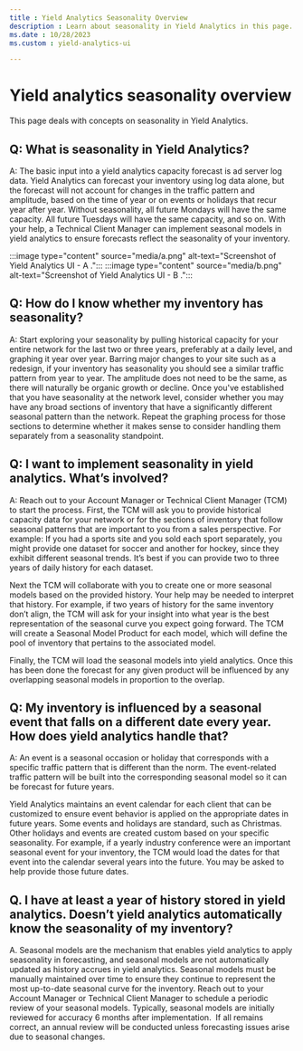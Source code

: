 ```yaml
---
title : Yield Analytics Seasonality Overview
description : Learn about seasonality in Yield Analytics in this page.
ms.date : 10/28/2023
ms.custom : yield-analytics-ui

---
```



# Yield analytics seasonality overview

This page deals with concepts on seasonality in Yield Analytics. 

## Q: What is seasonality in Yield Analytics?

A: The basic input into a yield analytics capacity forecast is ad server
log data. Yield Analytics can forecast your inventory using log data
alone, but the forecast will not account for changes in the traffic
pattern and amplitude, based on the time of year or on events or
holidays that recur year after year. Without seasonality, all future
Mondays will have the same capacity. All future Tuesdays will have the
same capacity, and so on. With your help, a Technical Client Manager can
implement seasonal models in yield analytics to ensure forecasts reflect
the seasonality of your inventory.

:::image type="content" source="media/a.png" alt-text="Screenshot of Yield Analytics UI - A .":::
:::image type="content" source="media/b.png" alt-text="Screenshot of Yield Analytics UI - B .":::

## Q: How do I know whether my inventory has seasonality?

A: Start exploring your seasonality by pulling historical capacity for
your entire network for the last two or three years, preferably at a
daily level, and graphing it year over year. Barring major changes to
your site such as a redesign, if your inventory has seasonality you
should see a similar traffic pattern from year to year. The amplitude
does not need to be the same, as there will naturally be organic growth
or decline. Once you've established that you have seasonality at the
network level, consider whether you may have any broad sections of
inventory that have a significantly different seasonal pattern than the
network. Repeat the graphing process for those sections to determine
whether it makes sense to consider handling them separately from a
seasonality standpoint.

## Q: I want to implement seasonality in yield analytics. What’s involved?

A: Reach out to your Account Manager or Technical Client Manager (TCM)
to start the process. First, the TCM will ask you to provide historical
capacity data for your network or for the sections of inventory that
follow seasonal patterns that are important to you from a sales
perspective. For example: If you had a sports site and you sold each
sport separately, you might provide one dataset for soccer and another
for hockey, since they exhibit different seasonal trends. It’s best if
you can provide two to three years of daily history for each dataset.

Next the TCM will collaborate with you to create one or more seasonal
models based on the provided history. Your help may be needed to
interpret that history. For example, if two years of history for the
same inventory don’t align, the TCM will ask for your insight into what
year is the best representation of the seasonal curve you expect going
forward. The TCM will create a Seasonal Model Product for each model,
which will define the pool of inventory that pertains to the associated
model.

Finally, the TCM will load the seasonal models into yield analytics.
Once this has been done the forecast for any given product will be
influenced by any overlapping seasonal models in proportion to the
overlap.

## Q: My inventory is influenced by a seasonal event that falls on a different date every year. How does yield analytics handle that?

A: An event is a seasonal occasion or holiday that corresponds with a
specific traffic pattern that is different than the norm. The
event-related traffic pattern will be built into the corresponding
seasonal model so it can be forecast for future years.

Yield Analytics maintains an event calendar for each client that can be
customized to ensure event behavior is applied on the appropriate dates
in future years. Some events and holidays are standard, such as
Christmas. Other holidays and events are created custom based on your
specific seasonality. For example, if a yearly industry conference were
an important seasonal event for your inventory, the TCM would load the
dates for that event into the calendar several years into the future.
You may be asked to help provide those future dates.

## Q. I have at least a year of history stored in yield analytics. Doesn’t yield analytics automatically know the seasonality of my inventory?

A. Seasonal models are the mechanism that enables yield analytics to
apply seasonality in forecasting, and seasonal models are not
automatically updated as history accrues in yield analytics. Seasonal
models must be manually maintained over time to ensure they continue to
represent the most up-to-date seasonal curve for the inventory. Reach
out to your Account Manager or Technical Client Manager to schedule a
periodic review of your seasonal models. Typically, seasonal models are
initially reviewed for accuracy 6 months after implementation.  If all
remains correct, an annual review will be conducted unless forecasting
issues arise due to seasonal changes.
